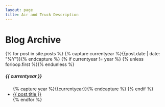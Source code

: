 ```yaml
---
layout: page
title: Air and Truck Description
---
```

<div class="page-content wc-container">
	<div class="post">
		<h1>Blog Archive</h1>  
		{% for post in site.posts %}
			{% capture currentyear %}{{post.date | date: "%Y"}}{% endcapture %}
			{% if currentyear != year %}
				{% unless forloop.first %}</ul>{% endunless %}
					<h5>{{ currentyear }}</h5>
					<ul class="posts">
					{% capture year %}{{currentyear}}{% endcapture %}
				{% endif %}
			<li><a href="{{ post.url | prepend: site.baseurl | prepend: site.url}}">{{ post.title }}</a></li>
	{% endfor %}
	</div>
</div>
